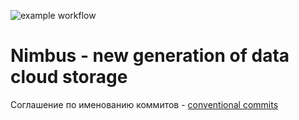 ![example workflow](https://github.com/byte-crafters/nimbus/actions/workflows/github-actions-demo.yml/badge.svg)
# Nimbus - new generation of data cloud storage  

Cоглашение по именованию коммитов - [conventional commits](https://www.conventionalcommits.org/en/v1.0.0/#specification)
